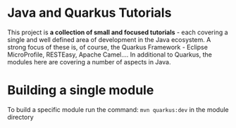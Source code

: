Java and Quarkus Tutorials
================

This project is **a collection of small and focused tutorials** - each covering a single and well defined area of development in the Java ecosystem. 
A strong focus of these is, of course, the Quarkus Framework - Eclipse MicroProfile, RESTEasy, Apache Camel.... 
In additional to Quarkus, the modules here are covering a number of aspects in Java. 

Building a single module
====================
To build a specific module run the command: `mvn quarkus:dev` in the module directory
